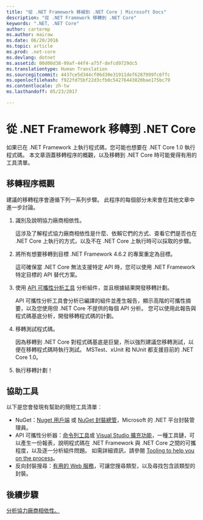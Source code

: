 ```yaml
---
title: "從 .NET Framework 移植到 .NET Core | Microsoft Docs"
description: "從 .NET Framework 移轉到 .NET Core"
keywords: ".NET、.NET Core"
author: cartermp
ms.author: mairaw
ms.date: 06/20/2016
ms.topic: article
ms.prod: .net-core
ms.devlang: dotnet
ms.assetid: 00d00d38-99af-44f4-a75f-defcd9729dc5
ms.translationtype: Human Translation
ms.sourcegitcommit: 4437ce5d344cf06d30e31911def6287999fc6ffc
ms.openlocfilehash: f922fd75bf22d3cfb0c54276443820bae175bc79
ms.contentlocale: zh-tw
ms.lasthandoff: 05/23/2017

---
```


# <a name="porting-to-net-core-from-net-framework"></a>從 .NET Framework 移轉到 .NET Core

如果已在 .NET Framework 上執行程式碼，您可能也想要在 .NET Core 1.0 執行程式碼。  本文章涵蓋移轉程序的概觀，以及移轉到 .NET Core 時可能覺得有用的工具清單。

## <a name="overview-of-the-porting-process"></a>移轉程序概觀

建議的移轉程序會遵循下列一系列步驟。  此程序的每個部分未來會在其他文章中進一步討論。

1. 識別及說明協力廠商相依性。

   這涉及了解程式協力廠商相依性是什麼、依賴它們的方式、查看它們是否也在 .NET Core 上執行的方式，以及不在 .NET Core 上執行時可以採取的步驟。
   
2. 將所有想要移轉到目標 .NET Framework 4.6.2 的專案重定為目標。

   這可確保當 .NET Core 無法支援特定 API 時，您可以使用 .NET Framework 特定目標的 API 替代方案。
   
3. 使用 [API 可攜性分析工具](https://github.com/Microsoft/dotnet-apiport/) 分析組件，並且根據結果開發移轉計劃。

   API 可攜性分析工具會分析已編譯的組件並產生報告，顯示高階的可攜性摘要，以及您使用但 .NET Core 不提供的每個 API 分析。  您可以使用此報告與程式碼基底分析，開發移轉程式碼的計劃。
   
4. 移轉測試程式碼。

   因為移轉到 .NET Core 對程式碼基底是巨變，所以強烈建議您移轉測試，以便在移轉程式碼時執行測試。  MSTest、xUnit 和 NUnit 都支援目前的 .NET Core 1.0。
   
6. 執行移轉計劃！

## <a name="tools-to-help"></a>協助工具

以下是您會發現有幫助的簡短工具清單︰

* NuGet：[Nuget 用戶端](https://dist.nuget.org/index.html) 或 [NuGet 封裝總管](https://github.com/NuGetPackageExplorer/NuGetPackageExplorer)，Microsoft 的 .NET 平台封裝管理員。
* API 可攜性分析器：[命令列工具](https://github.com/Microsoft/dotnet-apiport/releases)或 [Visual Studio 擴充功能](https://visualstudiogallery.msdn.microsoft.com/1177943e-cfb7-4822-a8a6-e56c7905292b)，一種工具鏈，可以產生一份報表，說明程式碼在 .NET Framework 與 .NET Core 之間的可攜程度，以及逐一分析組件問題。  如需詳細資訊，請參閱 [Tooling to help you on the process](https://github.com/Microsoft/dotnet-apiport/blob/master/docs/HowTo/)。
* 反向封裝搜尋：[有用的 Web 服務](https://packagesearch.azurewebsites.net)，可讓您搜尋類型，以及尋找包含該類型的封裝。

## <a name="next-steps"></a>後續步驟

[分析協力廠商相依性。](third-party-deps.md)
   

